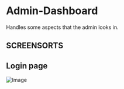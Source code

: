 # Admin-Dashboard
Handles some aspects that the admin looks in.


## SCREENSORTS




## Login page


![Image]()
